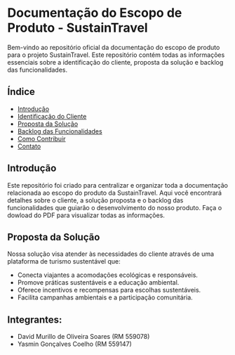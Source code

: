 # Documentação do Escopo de Produto - SustainTravel

Bem-vindo ao repositório oficial da documentação do escopo de produto para o projeto SustainTravel. Este repositório contém todas as informações essenciais sobre a identificação do cliente, proposta da solução e backlog das funcionalidades.

## Índice

- [Introdução](#introdução)
- [Identificação do Cliente](#identificação-do-cliente)
- [Proposta da Solução](#proposta-da-solução)
- [Backlog das Funcionalidades](#backlog-das-funcionalidades)
- [Como Contribuir](#como-contribuir)
- [Contato](#contato)

## Introdução

Este repositório foi criado para centralizar e organizar toda a documentação relacionada ao escopo do produto da SustainTravel. Aqui você encontrará detalhes sobre o cliente, a solução proposta e o backlog das funcionalidades que guiarão o desenvolvimento do nosso produto. Faça o dowload do PDF para visualizar todas as informações.

## Proposta da Solução

Nossa solução visa atender às necessidades do cliente através de uma plataforma de turismo sustentável que:

- Conecta viajantes a acomodações ecológicas e responsáveis.
- Promove práticas sustentáveis e a educação ambiental.
- Oferece incentivos e recompensas para escolhas sustentáveis.
- Facilita campanhas ambientais e a participação comunitária.

## Integrantes:

- David Murillo de Oliveira Soares (RM 559078)
- Yasmin Gonçalves Coelho (RM 559147)
